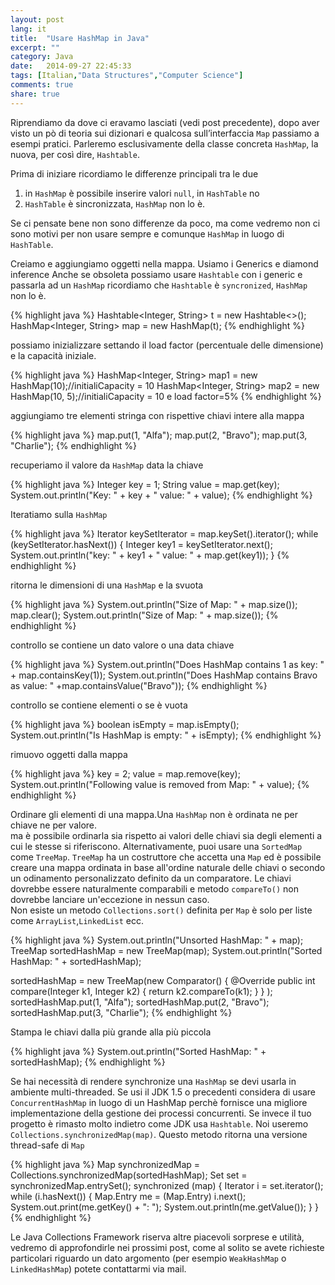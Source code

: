 ```yaml
---
layout: post
lang: it
title:  "Usare HashMap in Java"
excerpt: ""
category: Java
date:   2014-09-27 22:45:33
tags: [Italian,"Data Structures","Computer Science"]
comments: true
share: true
---
```


﻿Riprendiamo da dove ci eravamo lasciati (vedi post precedente), dopo aver visto un pò di teoria sui dizionari e qualcosa sull’interfaccia `Map` passiamo a esempi pratici. Parleremo esclusivamente della classe concreta `HashMap`, la nuova, per così dire, `Hashtable`.


Prima di iniziare ricordiamo le differenze principali tra le due

1. in `HashMap` è possibile inserire valori `null`, in `HashTable` no
2. `HashTable` è sincronizzata, `HashMap` non lo è.


Se ci pensate bene non sono differenze da poco, ma come vedremo non ci sono motivi per non usare sempre e comunque `HashMap` in luogo di `HashTable`. 

Creiamo e aggiungiamo oggetti nella mappa. Usiamo i Generics e diamond inference 
Anche se obsoleta possiamo usare `Hashtable` con i generic e passarla ad un `HashMap`
ricordiamo che `Hashtable` è `syncronized`, `HashMap` non lo è.

{% highlight java %}
Hashtable<Integer, String> t = new Hashtable<>();
HashMap<Integer, String> map = new HashMap(t);
{% endhighlight %}

possiamo inizializzare settando il load factor (percentuale delle dimensione)  e la capacità iniziale.

{% highlight java %}
HashMap<Integer, String> map1 = new HashMap(10);//initialiCapacity = 10
HashMap<Integer, String> map2 = new HashMap(10, 5);//initialiCapacity = 10 e load factor=5%
{% endhighlight %}

aggiungiamo tre elementi stringa con rispettive chiavi intere alla mappa

{% highlight java %}
map.put(1, "Alfa");
map.put(2, "Bravo");
map.put(3, "Charlie");
{% endhighlight %}

recuperiamo il valore da `HashMap` data la chiave

{% highlight java %}
Integer key = 1;
String value = map.get(key);
System.out.println("Key: " + key + " value: " + value);
{% endhighlight %}


Iteratiamo sulla `HashMap`        

{% highlight java %}
Iterator<Integer> keySetIterator = map.keySet().iterator();
while (keySetIterator.hasNext()) {
            Integer key1 = keySetIterator.next();
            System.out.println("key: " + key1 + " value: " + map.get(key1));
}
{% endhighlight %}

ritorna le dimensioni di una `HashMap` e la svuota

{% highlight java %}
System.out.println("Size of Map: " + map.size());
map.clear(); 
System.out.println("Size of Map: " + map.size());
{% endhighlight %}

controllo se contiene un dato valore o una data chiave

{% highlight java %}
System.out.println("Does HashMap contains 1 as key: " + map.containsKey(1));
System.out.println("Does HashMap contains Bravo as value: " +map.containsValue("Bravo"));
{% endhighlight %}

controllo se contiene elementi o se è vuota

{% highlight java %}
boolean isEmpty = map.isEmpty();
System.out.println("Is HashMap is empty: " + isEmpty);
{% endhighlight %}

rimuovo oggetti dalla mappa

{% highlight java %}
key = 2;
value = map.remove(key);
System.out.println("Following value is removed from Map: " + value);
{% endhighlight %}

Ordinare gli elementi di una mappa.Una `HashMap` non è ordinata ne per chiave ne per valore.         
ma è possibile ordinarla sia rispetto ai valori delle chiavi sia degli elementi a cui le stesse si riferiscono.
Alternativamente, puoi usare una `SortedMap` come `TreeMap`. 
`TreeMap` ha un costruttore che accetta una `Map` ed è possibile creare una mappa ordinata 
in base all'ordine naturale delle chiavi o secondo un odinamento personalizzato definito da un comparatore.
Le chiavi dovrebbe essere naturalmente comparabili e metodo  `compareTo()` non dovrebbe lanciare un'eccezione in nessun caso.                
Non esiste un metodo `Collections.sort()` definita per `Map` 
è solo per liste come `ArrayList`,`LinkedList` ecc.        

{% highlight java %}
System.out.println("Unsorted HashMap: " + map);
TreeMap sortedHashMap = new TreeMap(map);
System.out.println("Sorted HashMap: " + sortedHashMap);


sortedHashMap = new TreeMap(new Comparator<Integer>() {
            @Override
            public int compare(Integer k1, Integer k2) {
                return k2.compareTo(k1);
            }
        }
        );
sortedHashMap.put(1, "Alfa");
sortedHashMap.put(2, "Bravo");
sortedHashMap.put(3, "Charlie");
{% endhighlight %}

Stampa le chiavi dalla più grande alla più piccola

{% highlight java %}
System.out.println("Sorted HashMap: " + sortedHashMap);
{% endhighlight %}

Se hai necessità di rendere synchronize una `HashMap` se devi usarla in ambiente multi-threaded.
Se usi il JDK 1.5 o precedenti considera di usare `ConcurrentHashMap` in luogo di un HashMap perchè fornisce una migliore implementazione della gestione dei processi concurrenti. 
Se invece il tuo progetto è rimasto molto indietro come JDK usa `Hashtable`.
Noi useremo `Collections.synchronizedMap(map)`. 
Questo metodo ritorna una versione thread-safe di `Map`

{% highlight java %}
Map synchronizedMap = Collections.synchronizedMap(sortedHashMap);
Set set = synchronizedMap.entrySet();
synchronized (map) {
            Iterator i = set.iterator();
            while (i.hasNext()) {
                Map.Entry me = (Map.Entry) i.next();
                System.out.print(me.getKey() + ": ");
                System.out.println(me.getValue());
            }
}
{% endhighlight %}

Le Java Collections Framework riserva altre piacevoli sorprese e utilità, vedremo di approfondirle nei prossimi post, come al solito se avete richieste particolari riguardo un dato argomento  (per esempio `WeakHashMap` o `LinkedHashMap`) potete contattarmi via mail.
